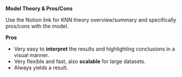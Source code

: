 **Model Theory & Pros/Cons**

Use the Notion link for KNN theory overview/summary and specifically pros/cons with the model.

**Pros**

- Very easy to **interpret** the results and highlighting conclusions in a visual manner.
- Very flexible and fast, also **scalable** for large datasets.
- Always yields a result.

